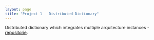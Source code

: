 ```yaml
---
layout: page
title: "Project 1 – Distributed Dictionary"
---
```


Distributed dictionary which integrates multiple arquitecture instances - [repositorie](https://github.com/rodri17/Atividade2).
